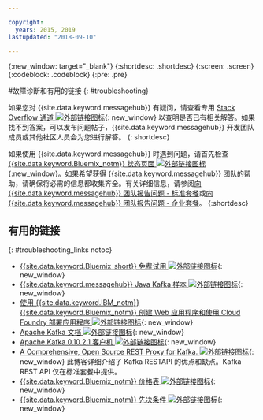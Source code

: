 ```yaml
---

copyright:
  years: 2015, 2019
lastupdated: "2018-09-10"

---
```


{:new_window: target="_blank"}
{:shortdesc: .shortdesc}
{:screen: .screen}
{:codeblock: .codeblock}
{:pre: .pre}



#故障诊断和有用的链接
{: #troubleshooting}

如果您对 {{site.data.keyword.messagehub}} 有疑问，请查看专用 [Stack Overflow 通道 ![外部链接图标](../../icons/launch-glyph.svg "外部链接图标")](http://stackoverflow.com/questions/tagged/message-hub){: new_window} 以查明是否已有相关解答。如果找不到答案，可以发布问题帖子，{{site.data.keyword.messagehub}} 开发团队成员或其他社区人员会为您进行解答。
{: shortdesc}

如果使用 {{site.data.keyword.messagehub}} 时遇到问题，请首先检查 [{{site.data.keyword.Bluemix_notm}} 状态页面 ![外部链接图标](../../icons/launch-glyph.svg "外部链接图标")](https://console.bluemix.net/status){:new_window}。如果希望获得 {{site.data.keyword.messagehub}} 团队的帮助，请确保将必需的信息都收集齐全。有关详细信息，请参阅[向 {{site.data.keyword.messagehub}} 团队报告问题 - 标准套餐](/docs/services/EventStreams/eventstreams109.html)或[向 {{site.data.keyword.messagehub}} 团队报告问题 - 企业套餐](/docs/services/EventStreams/eventstreams125.html)。
{:shortdesc}

## 有用的链接
{: #troubleshooting_links notoc}

*  [{{site.data.keyword.Bluemix_short}} 免费试用 ![外部链接图标](../../icons/launch-glyph.svg "外部链接图标")](https://apps.admin.ibmcloud.com/manage/trial/bluemix.html){: new_window}
*  [{{site.data.keyword.messagehub}} Java Kafka 样本 ![外部链接图标](../../icons/launch-glyph.svg "外部链接图标")](https://github.com/ibm-messaging/event-streams-samples/tree/master/kafka-java-console-sample){: new_window}
*  [使用 {{site.data.keyword.IBM_notm}} {{site.data.keyword.Bluemix_notm}} 创建 Web 应用程序和使用 Cloud Foundry 部署应用程序 ![外部链接图标](../../icons/launch-glyph.svg "外部链接图标")](http://www.ng.bluemix.net/docs/starters/install_cli.html){: new_window}
*  [Apache Kafka 文档 ![外部链接图标](../../icons/launch-glyph.svg "外部链接图标")](http://kafka.apache.org/documentation.html){: new_window}
*  [Apache Kafka 0.10.2.1 客户机 ![外部链接图标](../../icons/launch-glyph.svg "外部链接图标")](http://kafka.apache.org/0102/javadoc/index.html){: new_window}
*  [A Comprehensive, Open Source REST Proxy for Kafka. ![外部链接图标](../../icons/launch-glyph.svg "外部链接图标")](http://www.confluent.io/blog/a-comprehensive-open-source-rest-proxy-for-kafka/){: new_window}
	此博客详细介绍了 Kafka RESTAPI 的优点和缺点。Kafka REST API 仅在标准套餐中提供。
*  [{{site.data.keyword.Bluemix_notm}} 价格表 ![外部链接图标](../../icons/launch-glyph.svg "外部链接图标")](https://www.ng.bluemix.net/#/pricing){: new_window}
*  [{{site.data.keyword.Bluemix_notm}} 先决条件 ![外部链接图标](../../icons/launch-glyph.svg "外部链接图标")](https://developer.ibm.com/bluemix/support/#prereqs/){: new_window}

